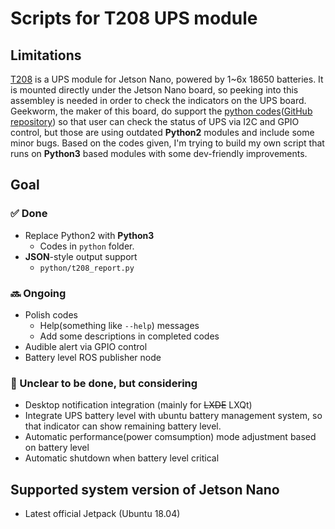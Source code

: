 # Scripts for T208 UPS module

## Limitations
[T208](https://wiki.geekworm.com/T208) is a UPS module for Jetson Nano, powered by 1~6x 18650 batteries. It is mounted directly under the Jetson Nano board, so peeking into this assembley is needed in order to check the indicators on the UPS board. Geekworm, the maker of this board, do support the [python codes](https://wiki.geekworm.com/T208-Software)([GitHub repository](https://github.com/geekworm-com/T208)) so that user can check the status of UPS via I2C and GPIO control, but those are using outdated __Python2__ modules and include some minor bugs. Based on the codes given, I'm trying to build my own script that runs on __Python3__ based modules with some dev-friendly improvements.


## Goal

### ✅ Done
- Replace Python2 with **Python3**
  - Codes in `python` folder.
- **JSON**-style output support
  - `python/t208_report.py`

### 🔜 Ongoing
- Polish codes
  - Help(something like `--help`) messages
  - Add some descriptions in completed codes
- Audible alert via GPIO control
- Battery level ROS publisher node

### 🛑 Unclear to be done, but considering
- Desktop notification integration (mainly for ~~LXDE~~ LXQt)
- Integrate UPS battery level with ubuntu battery management system, so that indicator can show remaining battery level.
- Automatic performance(power comsumption) mode adjustment based on battery level
- Automatic shutdown when battery level critical


## Supported system version of Jetson Nano

- Latest official Jetpack (Ubuntu 18.04)
